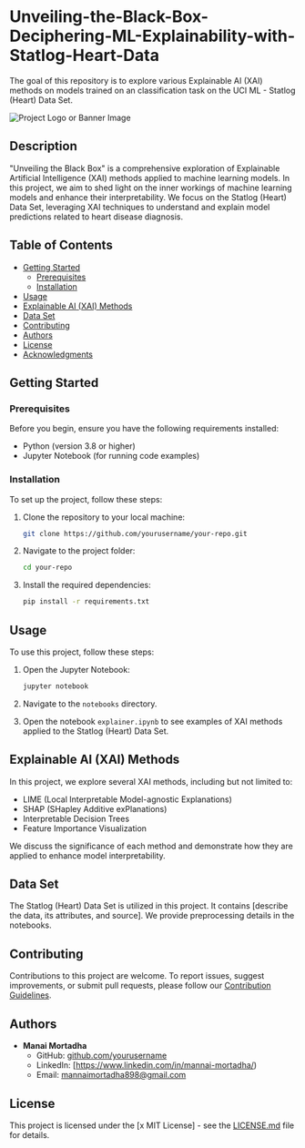 # Unveiling-the-Black-Box-Deciphering-ML-Explainability-with-Statlog-Heart-Data

The goal of this repository is to explore various Explainable AI (XAI) methods on models trained on an classification task on the UCI ML - Statlog (Heart) Data Set.


![Project Logo or Banner Image](project_banner.png)

## Description

"Unveiling the Black Box" is a comprehensive exploration of Explainable Artificial Intelligence (XAI) methods applied to machine learning models. In this project, we aim to shed light on the inner workings of machine learning models and enhance their interpretability. We focus on the Statlog (Heart) Data Set, leveraging XAI techniques to understand and explain model predictions related to heart disease diagnosis. 

## Table of Contents

- [Getting Started](#getting-started)
  - [Prerequisites](#prerequisites)
  - [Installation](#installation)
- [Usage](#usage)
- [Explainable AI (XAI) Methods](#explainable-ai-xai-methods)
- [Data Set](#data-set)
- [Contributing](#contributing)
- [Authors](#authors)
- [License](#license)
- [Acknowledgments](#acknowledgments)

## Getting Started

### Prerequisites

Before you begin, ensure you have the following requirements installed:

- Python (version 3.8 or higher)
- Jupyter Notebook (for running code examples)

### Installation

To set up the project, follow these steps:

1. Clone the repository to your local machine:

   ```sh
   git clone https://github.com/yourusername/your-repo.git


2. Navigate to the project folder:

   ```sh
   cd your-repo
   ```

3. Install the required dependencies:

   ```sh
   pip install -r requirements.txt
   ```

## Usage

To use this project, follow these steps:

1. Open the Jupyter Notebook:

   ```sh
   jupyter notebook
   ```

2. Navigate to the `notebooks` directory.

3. Open the notebook `explainer.ipynb` to see examples of XAI methods applied to the Statlog (Heart) Data Set.


## Explainable AI (XAI) Methods

In this project, we explore several XAI methods, including but not limited to:

- LIME (Local Interpretable Model-agnostic Explanations)
- SHAP (SHapley Additive exPlanations)
- Interpretable Decision Trees
- Feature Importance Visualization

We discuss the significance of each method and demonstrate how they are applied to enhance model interpretability.

## Data Set

The Statlog (Heart) Data Set is utilized in this project. It contains [describe the data, its attributes, and source]. We provide preprocessing details in the notebooks.

## Contributing

Contributions to this project are welcome. To report issues, suggest improvements, or submit pull requests, please follow our [Contribution Guidelines](CONTRIBUTING.md).

## Authors

- **Manai Mortadha**
  - GitHub: [github.com/yourusername](https://github.com/yMortadhaMannai)
  - LinkedIn: [https://www.linkedin.com/in/mannai-mortadha/)
  - Email: mannaimortadha898@gmail.com

## License

This project is licensed under the [x MIT License] - see the [LICENSE.md](LICENSE.md) file for details.
